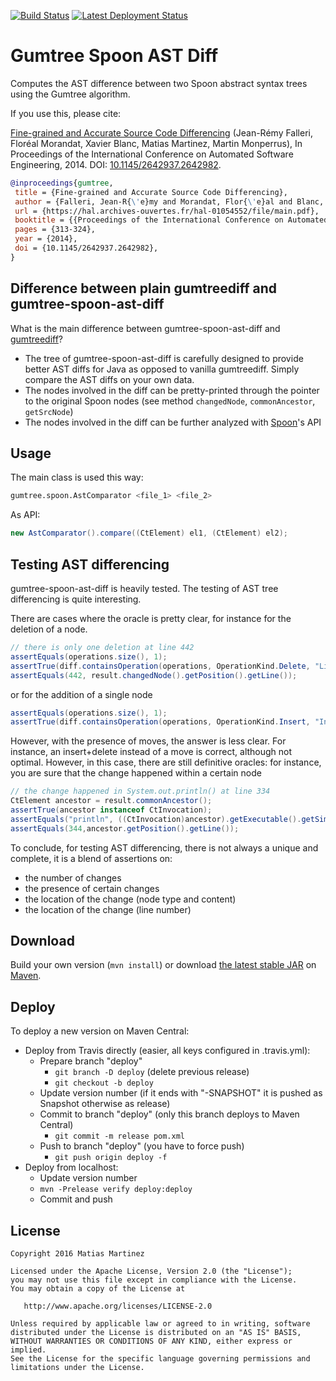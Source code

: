 [![Build Status](https://github.com/SpoonLabs/gumtree-spoon-ast-diff/actions/workflows/ci.yml/badge.svg)](https://github.com/SpoonLabs/gumtree-spoon-ast-diff/actions/workflows/ci.yml)
[![Latest Deployment Status](https://github.com/SpoonLabs/gumtree-spoon-ast-diff/actions/workflows/publish.yml/badge.svg?branch=master)](https://github.com/SpoonLabs/gumtree-spoon-ast-diff/actions/workflows/publish.yml)

Gumtree Spoon AST Diff
======================

Computes the AST difference between two Spoon abstract syntax trees using the Gumtree algorithm.

If you use this, please cite:

[Fine-grained and Accurate Source Code Differencing][paper] (Jean-Rémy Falleri, Floréal Morandat, Xavier Blanc, Matias Martinez, Martin Monperrus), In Proceedings of the International Conference on Automated Software Engineering, 2014. DOI: [10.1145/2642937.2642982](https://doi.org/10.1145/2642937.2642982). 

```bibtex
@inproceedings{gumtree,
 title = {Fine-grained and Accurate Source Code Differencing},
 author = {Falleri, Jean-R{\'e}my and Morandat, Flor{\'e}al and Blanc, Xavier and Martinez, Matias and Monperrus, Martin},
 url = {https://hal.archives-ouvertes.fr/hal-01054552/file/main.pdf},
 booktitle = {{Proceedings of the International Conference on Automated Software Engineering}},
 pages = {313-324},
 year = {2014},
 doi = {10.1145/2642937.2642982},
}
```

Difference between plain gumtreediff and gumtree-spoon-ast-diff
----------------------------------------------------------------

What is the main difference between gumtree-spoon-ast-diff and [gumtreediff](https://github.com/GumTreeDiff/gumtree)?

* The tree of gumtree-spoon-ast-diff is carefully designed to provide better AST diffs for Java as opposed to vanilla gumtreediff. Simply compare the AST diffs on your own data.
* The nodes involved in the diff can be pretty-printed through the pointer to the original Spoon nodes (see method `changedNode`, `commonAncestor`, `getSrcNode`)
* The nodes involved in the diff can be further analyzed with [Spoon](https://github.com/INRIA/spoon/)'s API

Usage
-----

The main class is used this way:

```bash
gumtree.spoon.AstComparator <file_1> <file_2>
```

As API:

```java
new AstComparator().compare((CtElement) el1, (CtElement) el2);
```


Testing AST differencing
------------------------

gumtree-spoon-ast-diff is heavily tested. The testing of AST tree differencing is quite interesting.

There are cases where the oracle is pretty clear, for instance for the deletion of a node.

```java
// there is only one deletion at line 442
assertEquals(operations.size(), 1);
assertTrue(diff.containsOperation(operations, OperationKind.Delete, "Literal", "\"UTF-8\""));
assertEquals(442, result.changedNode().getPosition().getLine());

```

or for the addition of a single node

```java
assertEquals(operations.size(), 1);
assertTrue(diff.containsOperation(operations, OperationKind.Insert, "Invocation", "append"));

```

However, with the presence of moves, the answer is less clear. For instance, an insert+delete instead of a move is correct, although not optimal. However, in this case, there are still definitive oracles: for instance, you are sure that the change happened within a certain node

```java
// the change happened in System.out.println() at line 334
CtElement ancestor = result.commonAncestor();
assertTrue(ancestor instanceof CtInvocation);
assertEquals("println", ((CtInvocation)ancestor).getExecutable().getSimpleName());
assertEquals(344,ancestor.getPosition().getLine());

``` 

To conclude, for testing AST differencing, there is not always a unique and complete, it is a blend of assertions on:

* the number of changes
* the presence of certain changes
* the location of the change (node type and content)
* the location of the change (line number)

Download
--------

Build your own version (`mvn install`) or download [the latest stable JAR][jar] on [Maven](https://search.maven.org/#search%7Cga%7C1%7Ca%3A%22gumtree-spoon-ast-diff%22).

Deploy
------

To deploy a new version on Maven Central:

* Deploy from Travis directly (easier, all keys configured in .travis.yml):
  * Prepare branch "deploy"
    * `git branch -D deploy` (delete previous release)
    * `git checkout -b deploy`
  * Update version number (if it ends with "-SNAPSHOT" it is pushed as Snapshot otherwise as release)
  * Commit to branch "deploy" (only this branch deploys to Maven Central)
    * `git commit -m release pom.xml`
  * Push to branch "deploy"  (you have to force push)
    * `git push origin deploy -f`
* Deploy from localhost:
  * Update version number
  * `mvn -Prelease verify deploy:deploy`
  * Commit and push

License
-------

    Copyright 2016 Matias Martinez

    Licensed under the Apache License, Version 2.0 (the "License");
    you may not use this file except in compliance with the License.
    You may obtain a copy of the License at

       http://www.apache.org/licenses/LICENSE-2.0

    Unless required by applicable law or agreed to in writing, software
    distributed under the License is distributed on an "AS IS" BASIS,
    WITHOUT WARRANTIES OR CONDITIONS OF ANY KIND, either express or implied.
    See the License for the specific language governing permissions and
    limitations under the License.


 [paper]: http://hal.archives-ouvertes.fr/hal-01054552
 [jar]: https://search.maven.org/remote_content?g=fr.inria.gforge.spoon.labs&a=gumtree-spoon-ast-diff&v=LATEST&c=jar-with-dependencies
